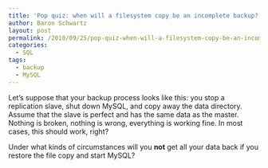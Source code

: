 ```yaml
---
title: 'Pop quiz: when will a filesystem copy be an incomplete backup?'
author: Baron Schwartz
layout: post
permalink: /2010/09/25/pop-quiz-when-will-a-filesystem-copy-be-an-incomplete-backup/
categories:
  - SQL
tags:
  - backup
  - MySQL
---
```

Let&#8217;s suppose that your backup process looks like this: you stop a replication slave, shut down MySQL, and copy away the data directory. Assume that the slave is perfect and has the same data as the master. Nothing is broken, nothing is wrong, everything is working fine. In most cases, this should work, right?

Under what kinds of circumstances will you **not** get all your data back if you restore the file copy and start MySQL?